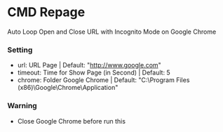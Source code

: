 # CMD Repage
Auto Loop Open and Close URL with Incognito Mode on Google Chrome

### Setting
- url: URL Page | Default: "http://www.google.com"
- timeout: Time for Show Page (in Second) | Default: 5
- chrome: Folder Google Chrome | Default: "C:\Program Files (x86)\Google\Chrome\Application\"

### Warning
- Close Google Chrome before run this

